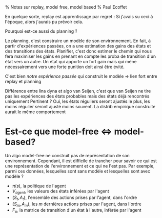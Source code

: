 % Notes sur replay, model free, model based
% Paul Ecoffet

En quelque sorte, replay est apprentissage par regret : Si j'avais su ceci à
l'époque, alors j'aurais pu prévoir cela.

Pourquoi est-ce aussi du planning ?

Le planning, c'est construire un modèle de son environnement. En fait, à partir
d'expériences passées, on a une estimation des gains des états et des
transitions des états. Planifier, c'est donc estimer le chemin qui nous fera
maximiser les gains en prenant en compte les proba de transition d'un état vers
un autre. Un état qui apporte un fort gain mais qui mène nécessairement vers
une forte punition doit ainsi être évité.

C'est bien *notre expérience passée* qui construit le modèle => lien fort entre
replay et planning

Différence entre lina dyna et algo van Seijen, c'est que van Seijen ne tire pas
les expériences des états probables mais des états déjà rencontrés uniquement
Pertinent ?  Oui, les états réguliers seront ajustés le plus, les moins régulier
seront ajusté moins souvent. La distrib empirique construite aurait le même
comportement

# Est-ce que model-free $\Leftrightarrow$ model-based?

Un algo model-free ne construit pas de représentation de son environnement.
Cependant, il est difficile de trancher pour savoir ce qui est une
représentation de l'environnement et ce qui ne l'est pas. Par exemple, parmi ces
données, lesquelles sont sans modèle et lesquelles sont avec modèle ?

* $\pi(s)$, la politique de l'agent
* $V_{agent}$, les valeurs des états inférées par l'agent
* $(S_t, A_t)$, l'ensemble des actions prises par l'agent, dans l'ordre
* $(S_m, A_m)$, les $m$ dernières actions prises par l'agent, dans l'ordre
* $F_\pi$, la matrice de transition d'un état à l'autre, inférée par l'agent

